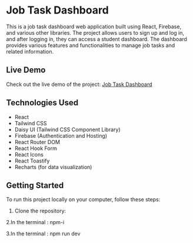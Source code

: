 # Job Task Dashboard



This is a job task dashboard web application built using React, Firebase, and various other libraries. The project allows users to sign up and log in, and after logging in, they can access a student dashboard. The dashboard provides various features and functionalities to manage job tasks and related information.

## Live Demo

Check out the live demo of the project: [Job Task Dashboard](https://job-task-dashboard.web.app/)

## Technologies Used

- React
- Tailwind CSS
- Daisy UI (Tailwind CSS Component Library)
- Firebase (Authentication and Hosting)
- React Router DOM
- React Hook Form
- React Icons
- React Toastify
- Recharts (for data visualization)

## Getting Started

To run this project locally on your computer, follow these steps:

1. Clone the repository:

2.In the terminal : npm-i

3.In the terminal : npm run dev 

  